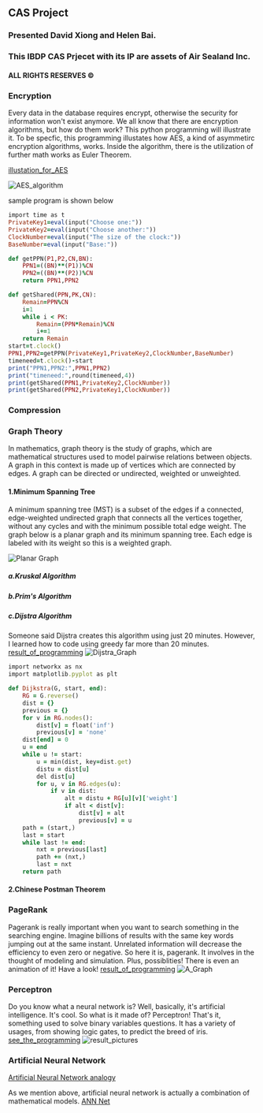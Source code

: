 ## CAS Project 
### Presented David Xiong and Helen Bai. 
### This IBDP CAS Prjecet with its IP are assets of Air Sealand Inc.
#### ALL RIGHTS RESERVES ©

### Encryption
Every data in the database requires encrypt, otherwise the security for information won't exist anymore. We all know that there are encryption algorithms, but how do them work? This python programming will illustrate it. To be specfic, this programming illustates how AES, a kind of asymmetirc encryption algorithms, works. Inside the algorithm, there is the utilization of further math works as Euler Theorem. 

[illustation_for_AES](codings/IllustrationForAES.py)

![AES_algorithm](pictures/AES_illustation.png)

sample program is shown below
```ruby
import time as t
PrivateKey1=eval(input("Choose one:"))
PrivateKey2=eval(input("Choose another:"))
ClockNumber=eval(input("The size of the clock:"))
BaseNumber=eval(input("Base:"))

def getPPN(P1,P2,CN,BN):
    PPN1=((BN)**(P1))%CN
    PPN2=((BN)**(P2))%CN
    return PPN1,PPN2

def getShared(PPN,PK,CN):
    Remain=PPN%CN
    i=1
    while i < PK:
        Remain=(PPN*Remain)%CN
        i+=1
    return Remain
start=t.clock()
PPN1,PPN2=getPPN(PrivateKey1,PrivateKey2,ClockNumber,BaseNumber)
timeneed=t.clock()-start
print("PPN1,PPN2:",PPN1,PPN2)
print("timeneed:",round(timeneed,4))
print(getShared(PPN1,PrivateKey2,ClockNumber))
print(getShared(PPN2,PrivateKey1,ClockNumber))
```
### Compression

### Graph Theory

In mathematics, graph theory is the study of graphs, which are mathematical structures used to model pairwise relations between objects. A graph in this context is made up of vertices which are connected by edges. A graph can be directed or undirected, weighted or unweighted. 

#### 1.Minimum Spanning Tree

A minimum spanning tree (MST) is a subset of the edges if a connected, edge-weighted undirected graph that connects all the vertices together, without any cycles and with the minimum possible total edge weight. The graph below is a planar graph and its minimum spanning tree. Each edge is labeled with its weight so this is a weighted graph. 

![Planar Graph](pictures/600px-Minimum_spanning_tree.png)

##### a.Kruskal Algorithm

##### b.Prim's Algorithm

##### c.Dijstra Algorithm

Someone said Dijstra creates this algorithm using just 20 minutes. However, I learned how to code using greedy far more than 20 minutes. 
[result_of_programming](codings/Dijkstra_v1.py)
![Dijstra_Graph](pictures/Dijkstra_illustration.png)

```ruby
import networkx as nx
import matplotlib.pyplot as plt

def Dijkstra(G, start, end):
    RG = G.reverse()
    dist = {}
    previous = {}
    for v in RG.nodes():
        dist[v] = float('inf')
        previous[v] = 'none'
    dist[end] = 0
    u = end
    while u != start:
        u = min(dist, key=dist.get)
        distu = dist[u]
        del dist[u]
        for u, v in RG.edges(u):
            if v in dist:
                alt = distu + RG[u][v]['weight']
                if alt < dist[v]:
                    dist[v] = alt
                    previous[v] = u
    path = (start,)
    last = start
    while last != end:
        nxt = previous[last]
        path += (nxt,)
        last = nxt
    return path
```

#### 2.Chinese Postman Theorem

### PageRank

Pagerank is really important when you want to search something in the searching engine. Imagine billions of results with the same key words jumping out at the same instant. Unrelated information will decrease the efficiency to even zero or negative. So here it is, pagerank. It involves in the thought of modeling and simulation. Plus, possiblities! There is even an animation of it! Have a look! [result_of_programming](codings/PageRank_test.py)
![A_Graph](pictures/PageRank_illustation.png)

### Perceptron

Do you know what a neural network is? Well, basically, it's artificial intelligence. It's cool. So what is it made of? Perceptron! That's it, something used to solve binary variables questions. It has a variety of usages, from showing logic gates, to predict the breed of iris. [see_the_programming](codings/perception.py)
![result_pictures](pictures/Perceptron_illustration.png)

### Artificial Neural Network

[Artificial Neural Network analogy](pictures/neuron.png)

As we mention above, artificial neural network is actually a combination of mathematical models. 
[ANN Net](pictures/nueral_net.jpg)

